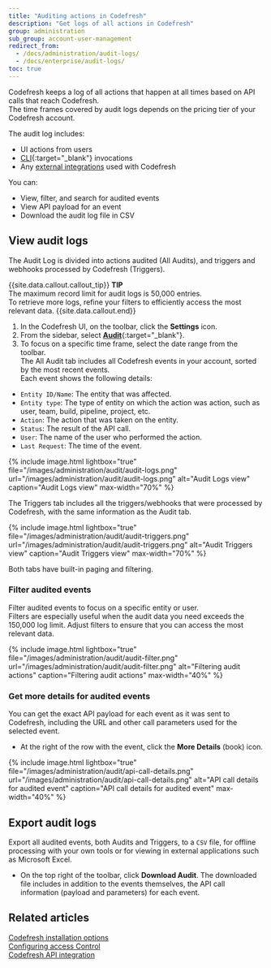 ```yaml
---
title: "Auditing actions in Codefresh"
description: "Get logs of all actions in Codefresh"
group: administration
sub_group: account-user-management
redirect_from:
  - /docs/administration/audit-logs/
  - /docs/enterprise/audit-logs/
toc: true
---
```


Codefresh keeps a log of all actions that happen at all times based on API calls that reach Codefresh.  
The time frames covered by audit logs depends on the pricing tier of your Codefresh account.  

The audit log includes:   
* UI actions from users
* [CLI](https://codefresh-io.github.io/cli/){:target="\_blank"} invocations
* Any [external integrations]({{site.baseurl}}/docs/integrations/codefresh-api/) used with Codefresh

You can:  
* View, filter, and search for audited events
* View API payload for an event
* Download the audit log file in CSV

## View audit logs
The Audit Log is divided into actions audited (All Audits), and triggers and webhooks processed by Codefresh (Triggers).  

{{site.data.callout.callout_tip}}
**TIP**  
The maximum record limit for audit logs is 50,000 entries.  
To retrieve more logs, refine your filters to efficiently access the most relevant data.
{{site.data.callout.end}}


1. In the Codefresh UI, on the toolbar, click the **Settings** icon.
1. From the sidebar, select [**Audit**](https://g.codefresh.io/account-admin/audit/audit-all){:target="\_blank"}.  
1. To focus on a specific time frame, select the date range from the toolbar.  
  The All Audit tab includes all Codefresh events in your account, sorted by the most recent events.  
  Each event shows the following details:  
  * `Entity ID/Name`: The entity that was affected.
  * `Entity type`: The type of entity on which the action was action, such as user, team, build, pipeline, project, etc.
  * `Action`: The action that was taken on the entity.
  * `Status`: The result of the API call.
  * `User`: The name of the user who performed the action.
  * `Last Request`: The time of the event.


{% include image.html
lightbox="true"
file="/images/administration/audit/audit-logs.png"
url="/images/administration/audit/audit-logs.png"
alt="Audit Logs view"
caption="Audit Logs view"
max-width="70%"
%} 


The Triggers tab includes all the triggers/webhooks that were processed by Codefresh, with the same information as the Audit tab.

{% include image.html
lightbox="true"
file="/images/administration/audit/audit-triggers.png"
url="/images/administration/audit/audit-triggers.png"
alt="Audit Triggers view"
caption="Audit Triggers view"
max-width="70%"
%}


Both tabs have built-in paging and filtering.



### Filter audited events

Filter audited events to focus on a specific entity or user.  
Filters are especially useful when the audit data you need exceeds the 150,000 log limit. Adjust filters to ensure that you can access the most relevant data.

{% include image.html
lightbox="true"
file="/images/administration/audit/audit-filter.png"
url="/images/administration/audit/audit-filter.png"
alt="Filtering audit actions"
caption="Filtering audit actions"
max-width="40%"
%}


### Get more details for audited events

You can get the exact API payload for each event as it was sent to Codefresh, including the URL and other call parameters used for the selected event.

*  At the right of the row with the event, click the **More Details** (book) icon.


{% include image.html
lightbox="true"
file="/images/administration/audit/api-call-details.png"
url="/images/administration/audit/api-call-details.png"
alt="API call details for audited event"
caption="API call details for audited event"
max-width="40%"
%}



## Export audit logs

Export all audited events, both Audits and Triggers, to a  `CSV` file, for offline processing with your own tools or for viewing in external applications such as Microsoft Excel.

* On the top right of the toolbar, click **Download Audit**.
  The downloaded file includes in addition to the events themselves, the API call information (payload and parameters) for each event.



## Related articles
[Codefresh installation options]({{site.baseurl}}/docs/installation/installation-options/)  
[Configuring access Control]({{site.baseurl}}/docs/administration/account-user-management/access-control/)  
[Codefresh API integration]({{site.baseurl}}/docs/integrations/codefresh-api/)  
